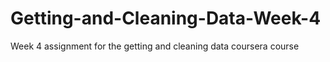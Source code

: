 # Getting-and-Cleaning-Data-Week-4
Week 4 assignment for the getting and cleaning data coursera course
